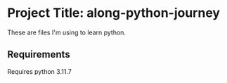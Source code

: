 # Project Title: along-python-journey

These are files I'm using to learn python.

## Requirements

Requires python 3.11.7
